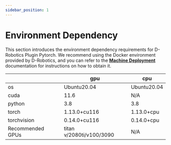 ```yaml
---
sidebar_position: 1
---
```

# Environment Dependency

This section introduces the environment dependency requirements for D-Robotics Plugin Pytorch. We recommend using the Docker environment provided by D-Robotics, and you can refer to the [**Machine Deployment**](../intermediate/environment_config#machine_deploy) documentation for instructions on how to obtain it.

|             | gpu                      | cpu         |
| ----------- | ------------------------ | ----------- |
| os          | Ubuntu20.04              | Ubuntu20.04 |
| cuda        | 11.6                     | N/A         |
| python      | 3.8                      | 3.8         |
| torch       | 1.13.0+cu116             | 1.13.0+cpu  |
| torchvision | 0.14.0+cu116             | 0.14.0+cpu  |
| Recommended GPUs    | titan v/2080ti/v100/3090 | N/A          |